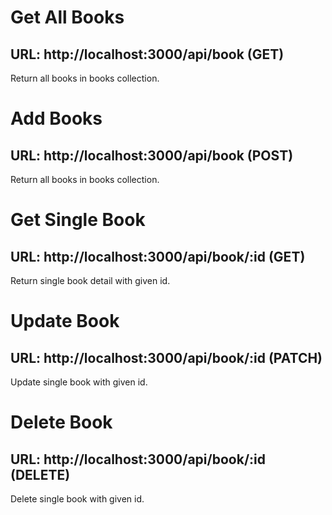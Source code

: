 # Get All Books
## URL: http://localhost:3000/api/book (GET)

 Return all books in books collection.

# Add Books
## URL: http://localhost:3000/api/book (POST)

Return all books in books collection.

# Get Single Book
## URL: http://localhost:3000/api/book/:id (GET)

Return single book detail with given id.

# Update Book
## URL: http://localhost:3000/api/book/:id (PATCH)

Update single book with given id.

# Delete Book
## URL: http://localhost:3000/api/book/:id (DELETE)

Delete single book with given id.